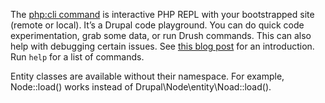 The [php:cli command](commands/php_cli.md) is interactive PHP REPL with your bootstrapped site (remote or local). It’s a Drupal code playground. You can do quick code experimentation, grab some data, or run Drush commands. This can also help with debugging certain issues. See [this blog post](http://blog.damiankloip.net/2015/drush-php) for an introduction. Run `help` for a list of commands. 

Entity classes are available without their namespace. For example, Node::load() works instead of Drupal\Node\entity\Noad::load().

